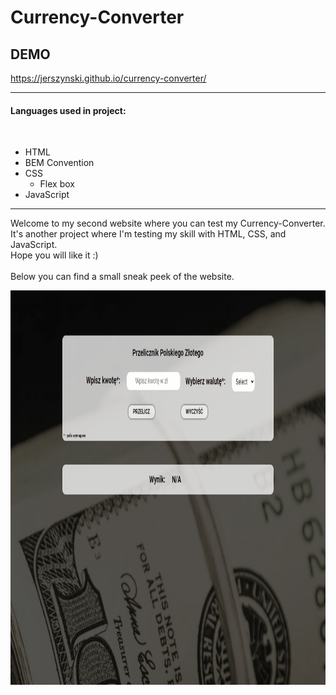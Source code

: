 # Currency-Converter

## DEMO

https://jerszynski.github.io/currency-converter/

---

#### Languages used in project:

<br>

- HTML
- BEM Convention
- CSS
  - Flex box
- JavaScript

---

Welcome to my second website where you can test my Currency-Converter. It's another project where I'm testing my skill with HTML, CSS, and JavaScript. <br />
Hope you will like it :)
<br />
<br />
Below you can find a small sneak peek of the website.

<img src="images/currency-animation.gif" width="892" height="631">
